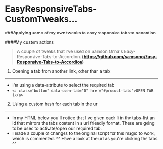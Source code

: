 EasyResponsiveTabs-CustomTweaks...
=====================================================================
###Applying some of my own tweaks to easy responsive tabs to accordian

####My custom actions

>A couple of tweaks that I've used on Samson Onna's Easy-Responsive-Tabs-to-Accordion.
>**(https://github.com/samsono/Easy-Responsive-Tabs-to-Accordion)**

1. Opening a tab from another link, other than a tab
----------------------------------------------------
 - I'm using a data-attribute to select the required tab
 - `<a class="button" data-open-tab="0" href="#product-tabs">OPEN TAB 1</a>`


2. Using a custom hash for each tab in the url
---------------------------------------------

 - In my HTML below you'll notice that I've given each li in the tabs-list an id that mirrors the tabs content in a url friendly format. These are going to be used to activate/open our required tab.
 - I made a couple of changes to the original script for this magic to work, which is commented. ^^ Have a look at the url as you're clicking the tabs ^^
